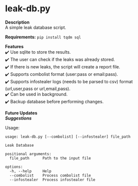 # leak-db.py
**Description** <br />
A simple leak database script. <br />

**Requirements:**
```pip install tqdm sql```

**Features** <br />
:heavy_check_mark: Use sqlite to store the results. <br />
:heavy_check_mark: The user can check if the leaks was already stored. <br />
:heavy_check_mark: If there is new leaks, the script will create a report file. <br />
:heavy_check_mark: Supports combolist format (user:pass or email:pass). <br />
:heavy_check_mark: Supports infostealer logs (needs to be parsed to csv) format (url,user,pass or url,email,pass). <br />
:heavy_check_mark: Can be used in background. <br />
:heavy_check_mark: Backup database before performing changes. <br />

**Future Updates** <br />
***Suggestions***

Usage:
```
usage: leak-db.py [--combolist] [--infostealer] file_path

Leak Database

positional arguments:
  file_path      Path to the input file

options:
  -h, --help     Help
  --combolist    Process combolist file
  --infostealer  Process infostealer file
```
